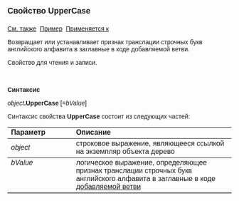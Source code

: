 ﻿<html>
<head>
<title>Дерево\UpperCase</title>
</head>

<body>

<p><strong><font size="4" face="Arial">Свойство UpperCase<br>
<br>
</font></strong><font face="Arial"><a href="../Astree.html">См. также</a>&nbsp;
<a href="../../Examples/E_AsTree.html">Пример</a>&nbsp; <a href="../Astree.html">
Применяется к</a></font></p>

<p><font face="Arial">Возвращает или устанавливает признак транслации 
строчных букв английского алфавита в заглавные в коде добавляемой ветви.&nbsp;&nbsp;&nbsp;&nbsp;&nbsp;&nbsp;&nbsp;&nbsp; </font></p>

<p><font face="Arial">Свойство для чтения и записи.</font></p>

<p class="label">&nbsp;</p>

<p class="label"><font face="Arial"><b>Синтаксис</b></font></p>

<p><font face="Arial"><em>object</em><strong>.UpperCase </strong>[=<em>bValue</em>]&nbsp;</font></p>

<p><font face="Arial">Синтаксис свойства <b>UpperCase </b>
состоит из следующих частей:</font></p>

<table border="1" cellPadding="5" cols="2" frame="below" rules="rows">
<TBODY>
  <tr vAlign="top">
    <td class="label" width="29%"><font face="Arial"><b>Параметр</b></font></td>
    <td class="label" width="71%"><font face="Arial"><strong>Описание</strong></font></td>
  </tr>
  <tr>
    <td width="29%"><font face="Arial"><em>object</em></font></td>
    <td width="71%"><font face="Arial">строковое выражение, являющееся 
	ссылкой на экземпляр объекта дерево</font></td>
  </tr>
  <tr vAlign="top">
    <td width="29%"><font face="Arial"><em>bValue</em></font></td>
    <td width="71%"><font face="Arial">логическое выражение, 
	определяющее признак транслации строчных букв английского алфавита в 
	заглавные в коде <a href="AddNode.html">добавляемой ветви</a></font></td>
  </tr>
</TBODY>
</table>
</body>
</html>
